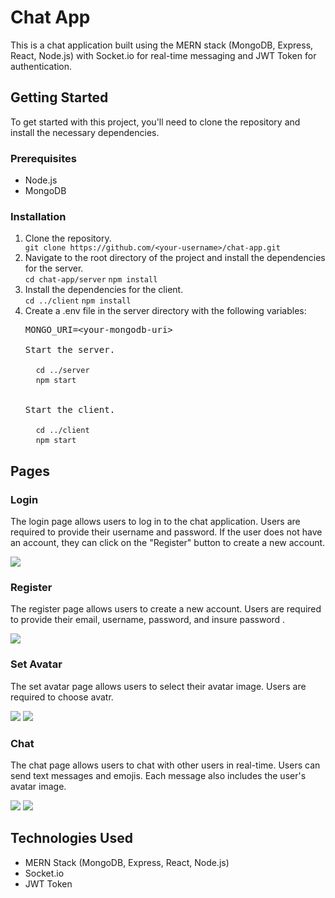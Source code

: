   <h1>Chat App</h1>
    <p>This is a chat application built using the MERN stack (MongoDB, Express, React, Node.js) with Socket.io for real-time messaging and JWT Token for authentication.</p>
    <h2>Getting Started</h2>
<p>To get started with this project, you'll need to clone the repository and install the necessary dependencies.</p>

<h3>Prerequisites</h3>
<ul>
  <li>Node.js</li>
  <li>MongoDB</li>
</ul>

<h3>Installation</h3>
<ol>
  <li>Clone the repository.</li>
  <code>git clone https://github.com/&lt;your-username&gt;/chat-app.git</code>
  
  <li>Navigate to the root directory of the project and install the dependencies for the server.</li>
  <code>cd chat-app/server</code>
  <code>npm install</code>
  
  <li>Install the dependencies for the client.</li>
  <code>cd ../client</code>
  <code>npm install</code>
  
  <li>Create a .env file in the server directory with the following variables:</li>
  <pre>MONGO_URI=&lt;your-mongodb-uri&gt;
   <li>Start the server.</li>
  <code>cd ../server</code>
  <code>npm start</code>
  
  <li>Start the client.</li>
  <code>cd ../client</code>
  <code>npm start</code>
</ol>

<h2>Pages</h2>

<h3>Login</h3>
<p>The login page allows users to log in to the chat application. Users are required to provide their username and password. If the user does not have an account, they can click on the "Register" button to create a new account.</p>
<img src="https://user-images.githubusercontent.com/113131666/230650484-227599a1-0d74-4d69-a0fc-0ff03b2d61c9.png" />

<h3>Register</h3>
<p>The register page allows users to create a new account. Users are required to provide their email, username, password, and insure password .</p>
<img src="https://user-images.githubusercontent.com/113131666/230650704-e60c5c7c-43e5-4d91-8fe2-77b1e782632a.png"/>

<h3>Set Avatar</h3>
<p>The set avatar page allows users to select their avatar image. Users are required to choose avatr.</p>
<p while the avatars loading cool robot dance </p>
<img src="https://user-images.githubusercontent.com/113131666/230651005-a173acbb-b48b-4748-ad57-186c4d5d3e9b.png"/>
<img src="https://user-images.githubusercontent.com/113131666/230651052-9cf90c1f-e541-49fe-8201-6b27ac6dccbd.png"/>

<h3>Chat</h3>
<p>The chat page allows users to chat with other users in real-time. Users can send text messages and emojis. Each message also includes the user's avatar image.</p>
<img src="https://user-images.githubusercontent.com/113131666/230651103-4fbc6e1a-1ea3-4ad8-8b70-b6a35584e02a.png"/>
<img src="https://user-images.githubusercontent.com/113131666/230651156-5472209c-6da4-44c0-8663-fc22e04901f8.png"/>
<h2>Technologies Used</h2>
<ul>
  <li>MERN Stack (MongoDB, Express, React, Node.js)</li>
  <li>Socket.io</li>
  <li>JWT Token</li>
</ul>

